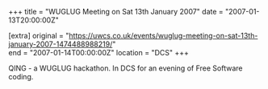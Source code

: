 +++
title = "WUGLUG Meeting on Sat 13th January 2007"
date = "2007-01-13T20:00:00Z"

[extra]
original = "https://uwcs.co.uk/events/wuglug-meeting-on-sat-13th-january-2007-1474488988219/"    
end = "2007-01-14T00:00:00Z"
location = "DCS"
+++

QING - a WUGLUG hackathon. In DCS for an evening of Free Software coding.


